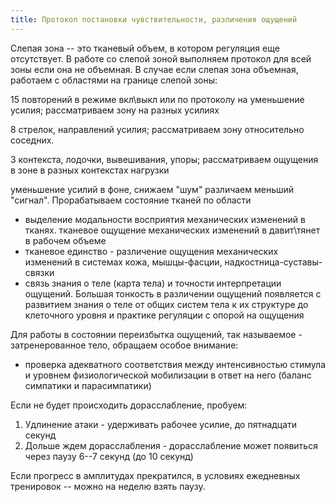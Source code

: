 ```yaml
---
title: Протокол постановки чувствительности, различения ощущений
---
```


Слепая зона -- это тканевый объем, в котором регуляция еще отсутствует.
В работе со слепой зоной выполняем протокол для всей зоны если она не
объемная. В случае если слепая зона объемная, работаем с областями на
границе слепой зоны:

15 повторений в режиме вкл\\выкл или по протоколу на уменьшение усилия;
рассматриваем зону на разных усилиях

8 стрелок, направлений усилия; рассматриваем зону относительно соседних.

3 контекста, лодочки, вывешивания, упоры; рассматриваем ощущения в зоне
в разных контекстах нагрузки

уменьшение усилий в фоне, снижаем "шум" различаем меньший "сигнал".
Прорабатываем состояние тканей по области

-   выделение модальности восприятия механических изменений в тканях.
    тканевое ощущение механических изменений в давит\\тянет в рабочем
    объеме
-   тканевое единство - различение ощущения механических изменений в
    системах кожа, мышцы-фасции, надкостница-суставы-связки
-   связь знания о теле (карта тела) и точности интерпретации ощущений.
    Большая тонкость в различении ощущений появляется с развитием знания
    о теле от общих систем тела к их структуре до клеточного уровня и
    практике регуляции с опорой на ощущения

Для работы в состоянии переизбытка ощущений, так называемое -
затренерованное тело, обращаем особое внимание:

-   проверка адекватного соответствия между интенсивностью стимула и
    уровнем физиологической мобилизации в ответ на него (баланс
    симпатики и парасимпатики)

Если не будет происходить дорасслабление, пробуем:

1.  Удлинение атаки - удерживать рабочее усилие, до пятнадцати секунд
2.  Дольше ждем дорасслабления - дорасслабление может появиться через
    паузу 6--7 секунд (до 10 секунд)

Если прогресс в амплитудах прекратился, в условиях ежедневных тренировок
-- можно на неделю взять паузу.

